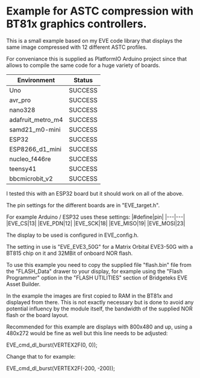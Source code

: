 # Example for ASTC compression with BT81x graphics controllers. 
This is a small example based on my EVE code library that displays the same image compressed with 12 different ASTC profiles.

For conveniance this is supplied as PlatformIO Arduino project since that allows to compile the same
code for a huge variety of boards.

|Environment|Status|
|---|---|
|Uno|SUCCESS|
|avr_pro|SUCCESS|
|nano328|SUCCESS|
|adafruit_metro_m4|SUCCESS|
|samd21_m0-mini|SUCCESS|
|ESP32 |SUCCESS|
|ESP8266_d1_mini|SUCCESS|
|nucleo_f446re|SUCCESS|
|teensy41|SUCCESS|
|bbcmicrobit_v2|SUCCESS|

I tested this with an ESP32 board but it should work on all of the above.

The pin settings for the different boards are in "EVE_target.h".

For example Arduino / ESP32 uses these settings:
|#define|pin|
|---|---|
|EVE_CS|13|
|EVE_PDN|12|
|EVE_SCK|18|
|EVE_MISO|19|
|EVE_MOSI|23|

The display to be used is configured in EVE_config.h.

The setting in use is "EVE_EVE3_50G" for a Matrix Orbital EVE3-50G with a BT815 chip on it and 32MBit of onboard NOR flash.

To use this example you need to copy the supplied file "flash.bin" file from the "FLASH_Data" drawer to your display, for example using the "Flash Programmer" option in the "FLASH UTILITIES" section of Bridgeteks EVE Asset Builder.

In the example the images are first copied to RAM in the BT81x and displayed from there. This is not exactly necessary but is done to avoid any potential influency by the module itself, the bandwidth of the supplied NOR flash or the board layout.

Recommended for this example are displays with 800x480 and up, using a 480x272 would be fine as well but this line needs to be adjusted:

EVE_cmd_dl_burst(VERTEX2F(0, 0));

Change that to for example:

EVE_cmd_dl_burst(VERTEX2F(-200, -200));

